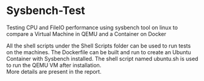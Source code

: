 # Sysbench-Test
Testing CPU and FileIO performance using sysbench tool on linux to compare a Virtual Machine in QEMU and a Container on Docker

All the shell scripts under the Shell Scripts folder can be used to run tests on the machines. 
The Dockerfile can be built and run to create an Ubuntu Container with Sysbench installed.
The shell script named ubuntu.sh is used to run the QEMU VM after installation.  
More details are present in the report.
